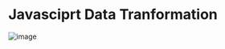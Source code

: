 # Javasciprt Data Tranformation

![image](https://user-images.githubusercontent.com/83491188/209535532-960de720-c8f9-42ba-8a29-30f1f7104110.png)
